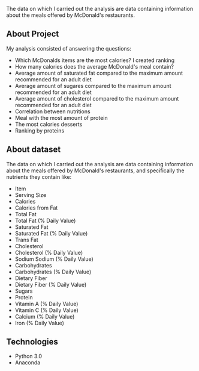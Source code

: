 The data on which I carried out the analysis are data containing information about the meals offered by McDonald's restaurants.
## About Project
My analysis consisted of answering the questions:
* Which McDonalds items are the most calories? I created ranking
* How many calories does the average McDonald's meal contain?
* Average amount of saturated fat compared to the maximum amount recommended for an adult diet
* Average amount of sugares compared to the maximum amount recommended for an adult diet
* Average amount of cholesterol compared to the maximum amount recommended for an adult diet
* Correlation between nutritions
* Meal with the most amount of protein
* The most calories desserts
* Ranking by proteins


## About dataset
The data on which I carried out the analysis are data containing information about the meals offered by McDonald's restaurants, and specifically the nutrients they contain like:
* Item
* Serving Size
* Calories
* Calories from Fat
* Total Fat
* Total Fat (% Daily Value)
* Saturated Fat
* Saturated Fat (% Daily Value)
* Trans Fat
* Cholesterol
* Cholesterol (% Daily Value)
* Sodium Sodium (% Daily Value)
* Carbohydrates
* Carbohydrates (% Daily Value)
* Dietary Fiber
* Dietary Fiber (% Daily Value)
* Sugars
* Protein
* Vitamin A (% Daily Value)
* Vitamin C (% Daily Value)
* Calcium (% Daily Value)
* Iron (% Daily Value)


## Technologies
* Python 3.0
* Anaconda
